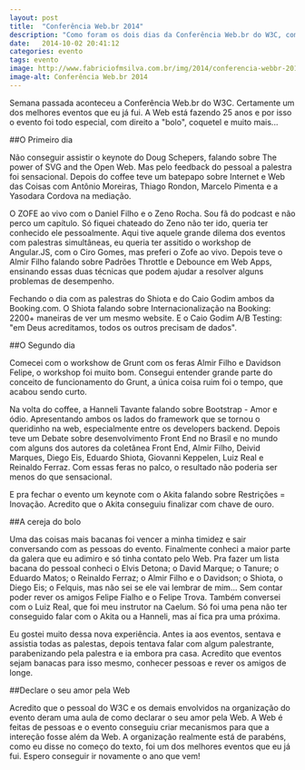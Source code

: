 ```yaml
---
layout: post
title:  "Conferência Web.br 2014"
description: "Como foram os dois dias da Conferência Web.br do W3C, comemorando os 25 anos da Web e 20 anos de W3C."
date:   2014-10-02 20:41:12
categories: evento
tags: evento
image: http://www.fabriciofmsilva.com.br/img/2014/conferencia-webbr-2014.jpg
image-alt: Conferência Web.br 2014
---
```


Semana passada aconteceu a Conferência Web.br do W3C. Certamente um dos melhores eventos que eu já fui. A Web está fazendo 25 anos e por isso o evento foi todo especial, com direito a "bolo", coquetel e muito mais...


##O Primeiro dia

Não conseguir assistir o keynote do Doug Schepers, falando sobre The power of SVG and the Open Web. Mas pelo feedback do pessoal a palestra foi sensacional. Depois do coffee teve um batepapo sobre Internet e Web das Coisas com Antônio Moreiras, Thiago Rondon, Marcelo Pimenta e a Yasodara Cordova na mediação.

O ZOFE ao vivo com o Daniel Filho e o Zeno Rocha. Sou fã do podcast e não perco um capítulo. Só fiquei chateado do Zeno não ter ido, queria ter conhecido ele pessoalmente. Aqui tive aquele grande dilema dos eventos com palestras simultâneas, eu queria ter assitido o workshop de Angular.JS, com o Ciro Gomes, mas preferi o Zofe ao vivo. Depois teve o Almir Filho falando sobre Padrões Throttle e Debounce em Web Apps, ensinando essas duas técnicas que podem ajudar a resolver alguns problemas de desempenho.

Fechando o dia com as palestras do Shiota e do Caio Godim ambos da Booking.com. O Shiota falando sobre Internacionalização na Booking: 2200+ maneiras de ver um mesmo website. E o Caio Godim A/B Testing: "em Deus acreditamos, todos os outros precisam de dados".


##O Segundo dia

Comecei com o workshow de Grunt com os feras Almir Filho e Davidson Felipe, o workshop foi muito bom. Consegui entender grande parte do conceito de funcionamento do Grunt, a única coisa ruim foi o tempo, que acabou sendo curto.

Na volta do coffee, a Hanneli Tavante falando sobre Bootstrap - Amor e ódio. Apresentando ambos os lados do framework que se tornou o queridinho na web, especialmente entre os developers backend. Depois teve um Debate sobre desenvolvimento Front End no Brasil e no mundo com alguns dos autores da coletânea Front End, Almir Filho, Deivid Marques, Diego Eis, Eduardo Shiota, Giovanni Keppelen, Luiz Real e Reinaldo Ferraz. Com essas feras no palco, o resultado não poderia ser menos do que sensacional.

E pra fechar o evento um keynote com o Akita falando sobre Restrições = Inovação. Acredito que o Akita conseguiu finalizar com chave de ouro.


##A cereja do bolo

Uma das coisas mais bacanas foi vencer a minha timidez e sair conversando com as pessoas do evento. Finalmente conheci a maior parte da galera que eu adimiro e só tinha contato pelo Web. Pra fazer um lista bacana do pessoal conheci o Elvis Detona; o David Marque; o Tanure; o Eduardo Matos; o Reinaldo Ferraz; o Almir Filho e o Davidson; o Shiota, o Diego Eis; o Felquis, mas não sei se ele vai lembrar de mim... Sem contar poder rever os amigos Felipe Fialho e o Felipe Trova. Também conversei com o Luiz Real, que foi meu instrutor na Caelum. Só foi uma pena não ter conseguido falar com o Akita ou a Hanneli, mas aí fica pra uma próxima.

Eu gostei muito dessa nova experiência. Antes ia aos eventos, sentava e assistia todas as palestas, depois tentava falar com algum palestrante, parabenizando pela palestra e ia embora pra casa. Acredito que eventos sejam banacas para isso mesmo, conhecer pessoas e rever os amigos de longe.


##Declare o seu amor pela Web

Acredito que o pessoal do W3C e os demais envolvidos na organização do evento deram uma aula de como declarar o seu amor pela Web. A Web é feitas de pessoas e o evento conseguiu criar mecanismos para que a intereção fosse além da Web. A organização realmente está de parabéns, como eu disse no começo do texto, foi um dos melhores eventos que eu já fui. Espero conseguir ir novamente o ano que vem!
